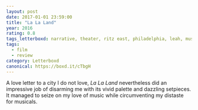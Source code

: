 ```yaml
---
layout: post 
date: 2017-01-01 23:59:00
title: "La La Land"
year: 2016
rating: 0.8
tags_letterboxd: narrative, theater, ritz east, philadelphia, leah, musical
tags:
  - film
  - review
category: Letterboxd
canonical: https://boxd.it/cTbgH
---
```


A love letter to a city I do not love, <cite>La La Land</cite> nevertheless did an impressive job of disarming me with its vivid palette and dazzling setpieces. It managed to seize on my love of music while circumventing my distaste for musicals.